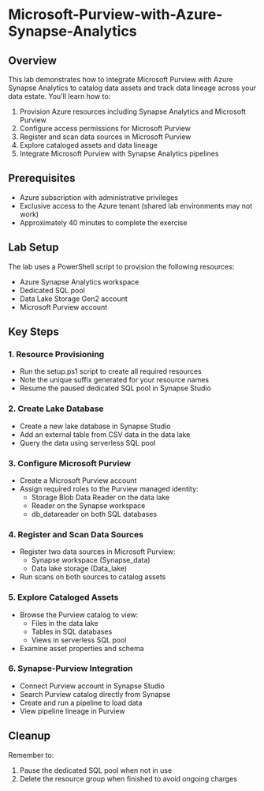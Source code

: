 # Microsoft-Purview-with-Azure-Synapse-Analytics

## Overview
This lab demonstrates how to integrate Microsoft Purview with Azure Synapse Analytics to catalog data assets and track data lineage across your data estate. You'll learn how to:

1. Provision Azure resources including Synapse Analytics and Microsoft Purview
2. Configure access permissions for Microsoft Purview
3. Register and scan data sources in Microsoft Purview
4. Explore cataloged assets and data lineage
5. Integrate Microsoft Purview with Synapse Analytics pipelines

## Prerequisites
- Azure subscription with administrative privileges
- Exclusive access to the Azure tenant (shared lab environments may not work)
- Approximately 40 minutes to complete the exercise

## Lab Setup
The lab uses a PowerShell script to provision the following resources:
- Azure Synapse Analytics workspace
- Dedicated SQL pool
- Data Lake Storage Gen2 account
- Microsoft Purview account

## Key Steps

### 1. Resource Provisioning
- Run the setup.ps1 script to create all required resources
- Note the unique suffix generated for your resource names
- Resume the paused dedicated SQL pool in Synapse Studio

### 2. Create Lake Database
- Create a new lake database in Synapse Studio
- Add an external table from CSV data in the data lake
- Query the data using serverless SQL pool

### 3. Configure Microsoft Purview
- Create a Microsoft Purview account
- Assign required roles to the Purview managed identity:
  - Storage Blob Data Reader on the data lake
  - Reader on the Synapse workspace
  - db_datareader on both SQL databases

### 4. Register and Scan Data Sources
- Register two data sources in Microsoft Purview:
  - Synapse workspace (Synapse_data)
  - Data lake storage (Data_lake)
- Run scans on both sources to catalog assets

### 5. Explore Cataloged Assets
- Browse the Purview catalog to view:
  - Files in the data lake
  - Tables in SQL databases
  - Views in serverless SQL pool
- Examine asset properties and schema

### 6. Synapse-Purview Integration
- Connect Purview account in Synapse Studio
- Search Purview catalog directly from Synapse
- Create and run a pipeline to load data
- View pipeline lineage in Purview

## Cleanup
Remember to:
1. Pause the dedicated SQL pool when not in use
2. Delete the resource group when finished to avoid ongoing charges
